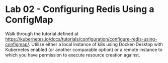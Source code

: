 # Lab 02 - Configuring Redis Using a ConfigMap

Walk through the tutorial defined at https://kubernetes.io/docs/tutorials/configuration/configure-redis-using-configmap/. Utilize either a local instance of k8s using Docker-Desktop with Kubernetes enabled (or another comparable option) or a remote instance to which you have permission to execute resource creation against.